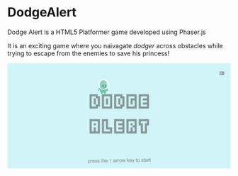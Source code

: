 # DodgeAlert

Dodge Alert is a HTML5 Platformer game developed using Phaser.js

It is an exciting game where you naivagate *dodger* across obstacles while trying to escape from the enemies to save his princess!

![](screenshot.gif)
